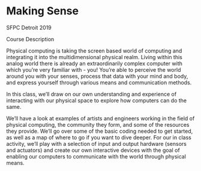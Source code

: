 # Making Sense
SFPC Detroit 2019

Course Description

Physical computing is taking the screen based world of computing and integrating it into the multidimensional physical realm. Living within this analog world there is already an extraordinarily complex computer with which you’re very familiar with - you! You’re able to perceive the world around you with your senses, process that data with your mind and body, and express yourself through various means and communication methods. 

In this class, we’ll draw on our own understanding and experience of interacting with our physical space to explore how computers can do the same.  

We’ll have a look at examples of artists and engineers working in the field of physical computing, the community they form, and some of the resources they provide. We’ll go over some of the basic coding needed to get started, as well as a map of where to go if you want to dive deeper. For our in class activity, we’ll play with a selection of input and output hardware (sensors and actuators) and create our own interactive devices with the goal of enabling our computers to communicate with the world through physical means. 
